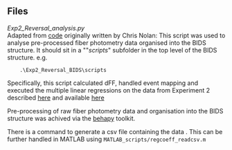 ## Files

*Exp2_Reversal_analysis.py*
<br />
Adapted from [code](https://github.com/crnolan/behapy/blob/main/examples/analyse.py) originally written by Chris Nolan: 
This script was used to analyse pre-processed fiber photometry data organised into the BIDS structure. It should sit in a ""*scripts*" subfolder in the top level of the BIDS structure. e.g.
```
    .\Exp2_Reversal_BIDS\scripts
```

Specifically, this script calculated dFF, handled event mapping and executed the multiple linear regressions on the data from Experiment 2 described [here](https://doi.org/10.1101/2022.01.31.478585) and available [here](https://doi.org/10.6084/m9.figshare.19083647.v2)

Pre-processing of raw fiber photometry data and organisation into the BIDS structure was achived via the [behapy](https://github.com/crnolan/behapy/tree/main) toolkit.

There is a command to generate a csv file containing the data . This can be further handled in MATLAB using ```MATLAB_scripts/regcoeff_readcsv.m```
